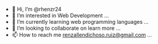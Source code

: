 - 👋 Hi, I’m @rhenzr24
- 👀 I’m interested in Web Development ...
- 🌱 I’m currently learning  web programming languages ...
- 💞️ I’m looking to collaborate on learn more ...
- 📫 How to reach me renzallendichoso.ruiz@gmail.com ...

<!---
rhenzr24/rhenzr24 is a ✨ special ✨ repository because its `README.md` (this file) appears on your GitHub profile.
You can click the Preview link to take a look at your changes.
--->
